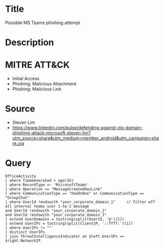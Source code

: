 # Title
Possible MS Teams phishing attempt

# Description

# MITRE ATT&CK

- Initial Access
- Phishing: Malicious Attachment
- Phishing: Malicious Link

# Source
- Steven Lim
- https://www.linkedin.com/pulse/defending-against-zip-domain-phishing-attack-microsoft-steven-lim?utm_source=share&utm_medium=member_android&utm_campaign=share_via

# Query

```
OfficeActivity
| where TimeGenerated > ago(1h)
| where RecordType =~ 'MicrosoftTeams'
| where Operation == "MessageCreatedHasLink"
| where CommunicationType == "OneOnOne" or CommunicationType == "GroupChat"
| where UserId !endswith "your_corporate_domain_1"     // Filter off all internal teams user 1-to-1 message
and UserId !endswith "your_corporate_domain_2"
and UserId !endswith "your_corporate_domain_3"
| extend UserDomains = tostring(split(UserId, '@')[1])
| extend UserIPs = tostring(split(ClientIP, '::ffff:')[1])
| where UserIPs != ""
| distinct UserIPs
| join ThreatIntelligenceIndicator on $left.UserIPs == $right.NetworkIP
```
